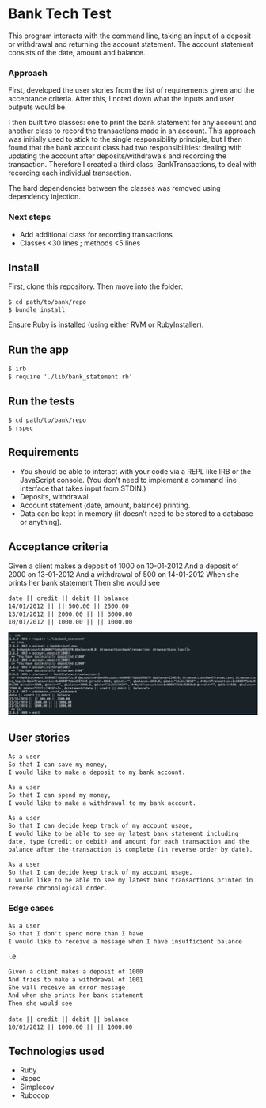 # Bank Tech Test

This program interacts with the command line, taking an input of a deposit or withdrawal and returning the account statement. 
The account statement consists of the date, amount and balance.

### Approach

First, developed the user stories from the list of requirements given and the acceptance criteria. After this, I noted down what the inputs and user outputs would be.

I then built two classes: one to print the bank statement for any account and another class to record the transactions made in an account. This approach was initially used to stick to the single responsibility principle, but I then found that the bank account class had two responsibilities: dealing with updating the account after deposits/withdrawals and recording the transaction. Therefore I created a third class, BankTransactions, to deal with recording each individual transaction.

The hard dependencies between the classes was removed using dependency injection.

### Next steps
- Add additional class for recording transactions
- Classes <30 lines ; methods <5 lines

## Install
First, clone this repository. Then move into the folder:
```
$ cd path/to/bank/repo
$ bundle install
```

Ensure Ruby is installed (using either RVM or RubyInstaller).

## Run the app
```
$ irb
$ require './lib/bank_statement.rb'
```
## Run the tests
```
$ cd path/to/bank/repo
$ rspec
```
## Requirements

- You should be able to interact with your code via a REPL like IRB or the JavaScript console. (You don't need to implement a command line interface that takes input from STDIN.)
- Deposits, withdrawal
- Account statement (date, amount, balance) printing.
- Data can be kept in memory (it doesn't need to be stored to a database or anything).

## Acceptance criteria

Given a client makes a deposit of 1000 on 10-01-2012
And a deposit of 2000 on 13-01-2012
And a withdrawal of 500 on 14-01-2012
When she prints her bank statement
Then she would see
```
date || credit || debit || balance
14/01/2012 || || 500.00 || 2500.00
13/01/2012 || 2000.00 || || 3000.00
10/01/2012 || 1000.00 || || 1000.00
```
![Screenshot of running app](https://github.com/Mezela/bank/blob/master/img/bank_acceptance_criteria_screenshot.png "Screenshot of the app running")

## User stories
```
As a user
So that I can save my money,
I would like to make a deposit to my bank account.
```

```
As a user
So that I can spend my money,
I would like to make a withdrawal to my bank account.
```

```
As a user
So that I can decide keep track of my account usage,
I would like to be able to see my latest bank statement including date, type (credit or debit) and amount for each transaction and the balance after the transaction is complete (in reverse order by date).
```

```
As a user
So that I can decide keep track of my account usage,
I would like to be able to see my latest bank transactions printed in reverse chronological order.
```

### Edge cases
```
As a user
So that I don't spend more than I have
I would like to receive a message when I have insufficient balance
```
i.e.
```
Given a client makes a deposit of 1000
And tries to make a withdrawal of 1001
She will receive an error message 
And when she prints her bank statement
Then she would see

date || credit || debit || balance
10/01/2012 || 1000.00 || || 1000.00
```

## Technologies used
- Ruby 
- Rspec
- Simplecov
- Rubocop

